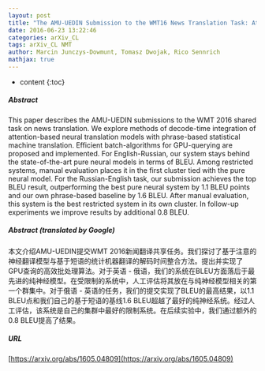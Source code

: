 ```yaml
---
layout: post
title: "The AMU-UEDIN Submission to the WMT16 News Translation Task: Attention-based NMT Models as Feature Functions in Phrase-based SMT"
date: 2016-06-23 13:22:46
categories: arXiv_CL
tags: arXiv_CL NMT
author: Marcin Junczys-Dowmunt, Tomasz Dwojak, Rico Sennrich
mathjax: true
---
```


* content
{:toc}

##### Abstract
This paper describes the AMU-UEDIN submissions to the WMT 2016 shared task on news translation. We explore methods of decode-time integration of attention-based neural translation models with phrase-based statistical machine translation. Efficient batch-algorithms for GPU-querying are proposed and implemented. For English-Russian, our system stays behind the state-of-the-art pure neural models in terms of BLEU. Among restricted systems, manual evaluation places it in the first cluster tied with the pure neural model. For the Russian-English task, our submission achieves the top BLEU result, outperforming the best pure neural system by 1.1 BLEU points and our own phrase-based baseline by 1.6 BLEU. After manual evaluation, this system is the best restricted system in its own cluster. In follow-up experiments we improve results by additional 0.8 BLEU.

##### Abstract (translated by Google)
本文介绍AMU-UEDIN提交WMT 2016新闻翻译共享任务。我们探讨了基于注意的神经翻译模型与基于短语的统计机器翻译的解码时间整合方法。提出并实现了GPU查询的高效批处理算法。对于英语 - 俄语，我们的系统在BLEU方面落后于最先进的纯神经模型。在受限制的系统中，人工评估将其放在与纯神经模型相关的第一个群集中。对于俄语 - 英语的任务，我们的提交实现了BLEU的最高结果，以1.1 BLEU点和我们自己的基于短语的基线1.6 BLEU超越了最好的纯神经系统。经过人工评估，该系统是自己的集群中最好的限制系统。在后续实验中，我们通过额外的0.8 BLEU提高了结果。

##### URL
[https://arxiv.org/abs/1605.04809](https://arxiv.org/abs/1605.04809)

